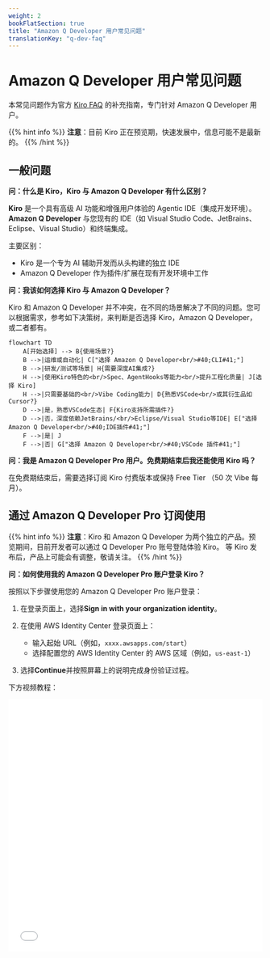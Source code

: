 ```yaml
---
weight: 2
bookFlatSection: true
title: "Amazon Q Developer 用户常见问题"
translationKey: "q-dev-faq"
---
```


# Amazon Q Developer 用户常见问题

本常见问题作为官方 [Kiro FAQ](https://kiro.dev/faq/) 的补充指南，专门针对 Amazon Q Developer 用户。

{{% hint info %}}
**注意**：目前 Kiro 正在预览期，快速发展中，信息可能不是最新的。
{{% /hint %}}

## 一般问题

**问：什么是 Kiro，Kiro 与 Amazon Q Developer 有什么区别？**

**Kiro** 是一个具有高级 AI 功能和增强用户体验的 Agentic IDE（集成开发环境）。**Amazon Q Developer** 与您现有的 IDE（如 Visual Studio Code、JetBrains、Eclipse、Visual Studio）和终端集成。

主要区别：

- Kiro 是一个专为 AI 辅助开发而从头构建的独立 IDE
- Amazon Q Developer 作为插件/扩展在现有开发环境中工作

**问：我该如何选择 Kiro 与 Amazon Q Developer？**

Kiro 和 Amazon Q Developer 并不冲突，在不同的场景解决了不同的问题。您可以根据需求，参考如下决策树，来判断是否选择 Kiro，Amazon Q Developer，或二者都有。

```mermaid
flowchart TD
    A[开始选择] --> B{使用场景?}
    B -->|运维或自动化| C["选择 Amazon Q Developer<br/>#40;CLI#41;"]
    B -->|研发/测试等场景| H{需要深度AI集成?}
    H -->|使用Kiro特色的<br/>Spec、AgentHooks等能力<br/>提升工程化质量| J[选择 Kiro]
    H -->|只需要基础的<br/>Vibe Coding能力| D{熟悉VSCode<br/>或其衍生品如Cursor?}
    D -->|是，熟悉VSCode生态| F{Kiro支持所需插件?}
    D -->|否，深度依赖JetBrains/<br/>Eclipse/Visual Studio等IDE| E["选择 Amazon Q Developer<br/>#40;IDE插件#41;"]
    F -->|是| J
    F -->|否| G["选择 Amazon Q Developer<br/>#40;VSCode 插件#41;"]
```

**问：我是 Amazon Q Developer Pro 用户。免费期结束后我还能使用 Kiro 吗？**

在免费期结束后，需要选择订阅 Kiro 付费版本或保持 Free Tier （50 次 Vibe 每月）。

## 通过 Amazon Q Developer Pro 订阅使用

{{% hint info %}}
**注意**：Kiro 和 Amazon Q Developer 为两个独立的产品。预览期间，目前开发者可以通过 Q Developer Pro 账号登陆体验 Kiro。 等 Kiro 发布后，产品上可能会有调整，敬请关注。
{{% /hint %}}

**问：如何使用我的 Amazon Q Developer Pro 账户登录 Kiro？**

按照以下步骤使用您的 Amazon Q Developer Pro 账户登录：

1. 在登录页面上，选择**Sign in with your organization identity**。

2. 在使用 AWS Identity Center 登录页面上：

   - 输入起始 URL（例如，`xxxx.awsapps.com/start`）
   - 选择配置您的 AWS Identity Center 的 AWS 区域（例如，`us-east-1`）

3. 选择**Continue**并按照屏幕上的说明完成身份验证过程。

下方视频教程：

<iframe src="//player.bilibili.com/player.html?isOutside=true&aid=114880124289102&bvid=BV1MMuoz2E5e&cid=31151491993&p=1&autoplay=0" scrolling="no" border="0" frameborder="no" framespacing="0" allowfullscreen="true" style="width: 100%; height: 500px;"></iframe>
